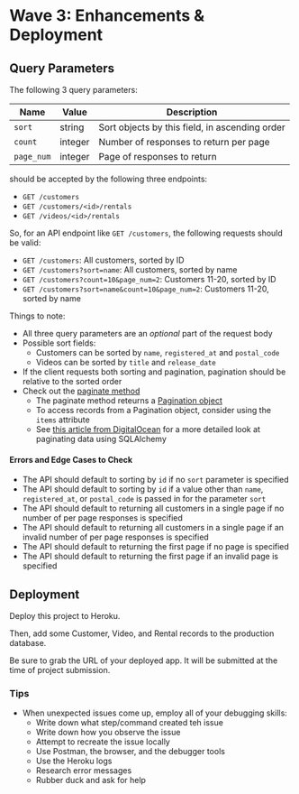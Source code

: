 # Wave 3: Enhancements & Deployment

## Query Parameters
The following 3 query parameters:

| Name          | Value   | Description
|---------------|---------|------------
| `sort`        | string  | Sort objects by this field, in ascending order
| `count`       | integer | Number of responses to return per page
| `page_num`    | integer | Page of responses to return

should be accepted by the following three endpoints:
- `GET /customers`
- `GET /customers/<id>/rentals`
- `GET /videos/<id>/rentals`

So, for an API endpoint like `GET /customers`, the following requests should be valid:
- `GET /customers`: All customers, sorted by ID
- `GET /customers?sort=name`: All customers, sorted by name
- `GET /customers?count=10&page_num=2`: Customers 11-20, sorted by ID
- `GET /customers?sort=name&count=10&page_num=2`: Customers 11-20, sorted by name

Things to note:
- All three query parameters are an _optional_ part of the request body
- Possible sort fields:
  - Customers can be sorted by `name`, `registered_at` and `postal_code`
  - Videos can be sorted by `title` and `release_date`
- If the client requests both sorting and pagination, pagination should be relative to the sorted order
- Check out the [paginate method](https://flask-sqlalchemy.palletsprojects.com/en/2.x/api/#flask_sqlalchemy.BaseQuery.paginate)
  - The paginate method reteurns a [Pagination object](https://flask-sqlalchemy.palletsprojects.com/en/2.x/api/#flask_sqlalchemy.Pagination)
  - To access records from a Pagination object, consider using the `items` attribute
  - See [this article from DigitalOcean](https://www.digitalocean.com/community/tutorials/how-to-query-tables-and-paginate-data-in-flask-sqlalchemy) for a more detailed look at paginating data using SQLAlchemy 


#### Errors and Edge Cases to Check

- The API should default to sorting by `id` if no `sort` parameter is specified
- The API should default to sorting by `id` if a value other than `name`, `registered_at`, or `postal_code` is passed in for the parameter `sort`
- The API should default to returning all customers in a single page if no number of per page responses is specified
- The API should default to returning all customers in a single page if an invalid number of per page responses is specified
- The API should default to returning the first page if no page is specified
- The API should default to returning the first page if an invalid page is specified

## Deployment

Deploy this project to Heroku.

Then, add some Customer, Video, and Rental records to the production database.

Be sure to grab the URL of your deployed app. It will be submitted at the time of project submission.

### Tips
- When unexpected issues come up, employ all of your debugging skills:
  - Write down what step/command created teh issue
  - Write down how you observe the issue
  - Attempt to recreate the issue locally
  - Use Postman, the browser, and the debugger tools
  - Use the Heroku logs
  - Research error messages
  - Rubber duck and ask for help 


